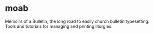 moab
====

Memoirs of a Bulletin, the long road to easily church bulletin typesetting. Tools and tutorials for managing and printing liturgies.
